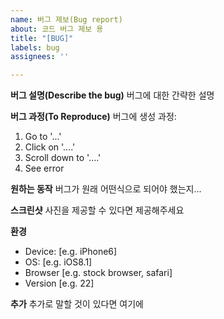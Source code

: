 ```yaml
---
name: 버그 제보(Bug report)
about: 코드 버그 제보 용
title: "[BUG]"
labels: bug
assignees: ''

---
```


**버그 설명(Describe the bug)**
버그에 대한 간략한 설명

**버그 과정(To Reproduce)**
버그에 생성 과정:
1. Go to '...'
2. Click on '....'
3. Scroll down to '....'
4. See error

**원하는 동작**
버그가 원래 어떤식으로 되어야 했는지...

**스크린샷**
사진을 제공할 수 있다면 제공해주세요

**환경**
 - Device: [e.g. iPhone6]
 - OS: [e.g. iOS8.1]
 - Browser [e.g. stock browser, safari]
 - Version [e.g. 22]

**추가**
추가로 말할 것이 있다면 여기에
